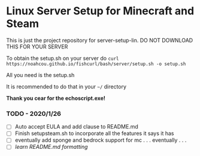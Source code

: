 # Linux Server Setup for Minecraft and Steam
This is just the project repository for server-setup-lin. DO NOT DOWNLOAD THIS FOR YOUR SERVER

To obtain the setup.sh on your server do `curl https://noahcou.github.io/fishcurl/bash/server/setup.sh -o setup.sh`

All you need is the setup.sh

It is recommended to do that in your `~/` directory

**Thank you cear for the echoscript.exe!**

### TODO - 2020/1/26
- [ ] Auto accept EULA and add clause to README.md
- [ ] Finish setupsteam.sh to incorporate all the features it says it has
- [ ] eventually add sponge and bedrock support for mc . . . eventually . . .
- [ ] *learn README.md formatting*